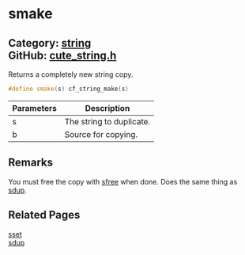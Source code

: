 # smake

Category: [string](https://github.com/RandyGaul/cute_framework/blob/master/docs/api_reference?id=string)  
GitHub: [cute_string.h](https://github.com/RandyGaul/cute_framework/blob/master/include/cute_string.h)  
---

Returns a completely new string copy.

```cpp
#define smake(s) cf_string_make(s)
```

Parameters | Description
--- | ---
s | The string to duplicate.
b | Source for copying.

## Remarks

You must free the copy with [sfree](https://github.com/RandyGaul/cute_framework/blob/master/docs/string/sfree.md) when done. Does the same thing as [sdup](https://github.com/RandyGaul/cute_framework/blob/master/docs/string/sdup.md).

## Related Pages

[sset](https://github.com/RandyGaul/cute_framework/blob/master/docs/string/sset.md)  
[sdup](https://github.com/RandyGaul/cute_framework/blob/master/docs/string/sdup.md)  
